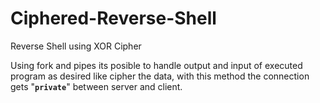 # Ciphered-Reverse-Shell
Reverse Shell using XOR Cipher

Using fork and pipes its posible to handle output and input of executed program as desired like cipher the data, with this method the connection gets "<b>`private`</b>" between server and client. 
